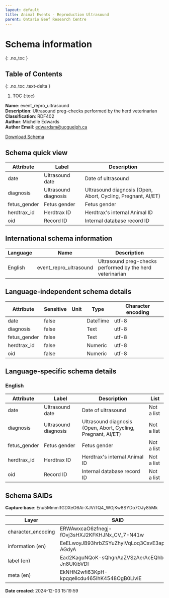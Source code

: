 ```yaml
---
layout: default  
title: Animal Events - Reproduction Ultrasound
parent: Ontario Beef Research Centre  
---
```


# Schema information
{: .no_toc }

## Table of Contents
{: .no_toc .text-delta }

1. TOC
{:toc}

**Name**: event_repro_ultrasound  
**Description**: Ultrasound preg-checks performed by the herd veterinarian  
**Classification**: RDF402  
**Author**: Michelle Edwards  
**Author Email**: edwardsm@uoguelph.ca  

[Download Schema](Schema_Event_Repro_Ultrasound.zip)

## Schema quick view

| Attribute | Label | Description |
| --- | --- | --- |
| date | Ultrasound date | Date of ultrasound |
| diagnosis | Ultrasound diagnosis | Ultrasound diagnosis (Open, Abort, Cycling, Pregnant, AI/ET) |
| fetus_gender | Fetus gender | Fetus gender |
| herdtrax_id | Herdtrax ID | Herdtrax's internal Animal ID |
| oid | Record ID | Internal database record ID |

## International schema information

| Language | Name | Description |
| --- | --- | --- |
| English | event_repro_ultrasound | Ultrasound preg-checks performed by the herd veterinarian |

## Language-independent schema details

| Attribute | Sensitive | Unit | Type | Character encoding |
| --- | --- | --- | --- | --- |
| date | false |  | DateTime | utf-8 |
| diagnosis | false |  | Text | utf-8 |
| fetus_gender | false |  | Text | utf-8 |
| herdtrax_id | false |  | Numeric | utf-8 |
| oid | false |  | Numeric | utf-8 |

## Language-specific schema details

### English

| Attribute | Label | Description | List |
| --- | --- | --- | --- |
| date | Ultrasound date | Date of ultrasound | Not a list |
| diagnosis | Ultrasound diagnosis | Ultrasound diagnosis (Open, Abort, Cycling, Pregnant, AI/ET) | Not a list |
| fetus_gender | Fetus gender | Fetus gender | Not a list |
| herdtrax_id | Herdtrax ID | Herdtrax's internal Animal ID | Not a list |
| oid | Record ID | Internal database record ID | Not a list |

## Schema SAIDs

**Capture base**: Enu5MmmlfGDXeO6Ai-XJViTQ4_WGjKw8SYDo7OJy85Mk

| Layer | SAID |
| --- | --- |
| character_encoding | ERWAwxcaO6zfnegj-fOvj3sHXJ2KFKHJNx_CV_7-N41w |
| information (en) | EeELwoyJB93hrbZSYuZhyiVqLoq3CsvE3apX1i-AGdyA |
| label (en) | Ead2KaguNQoK-sQhgnAaZVSzAerAcEQhb-Jn8UKibVDI |
| meta (en) | EkNHN2wfi63KpH-kpqqellcdu465IhK4548OgB0LivIE |

**Date created**: 2024-12-03 15:19:59

